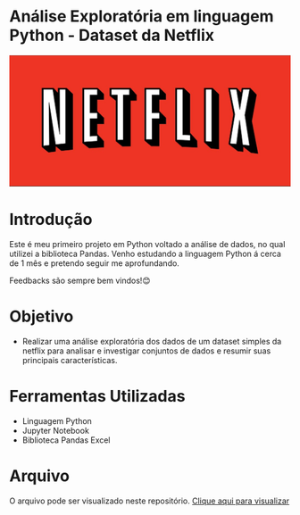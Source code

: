 # Análise Exploratória em linguagem Python - Dataset da Netflix

<img src = 'netflix.jpg'>

# Introdução

Este é meu primeiro projeto em Python voltado a análise de dados, no qual utilizei a biblioteca Pandas. Venho estudando a linguagem Python á cerca de 1 mês e pretendo seguir me aprofundando.

Feedbacks são sempre bem vindos!😊

# Objetivo

- Realizar uma análise exploratória dos dados de um dataset simples da netflix para analisar e investigar conjuntos de dados e resumir suas principais características.


# Ferramentas Utilizadas
- Linguagem Python
- Jupyter Notebook
- Biblioteca Pandas Excel

# Arquivo
O arquivo pode ser visualizado neste repositório. [Clique aqui para visualizar](Netflix.ipynb)


